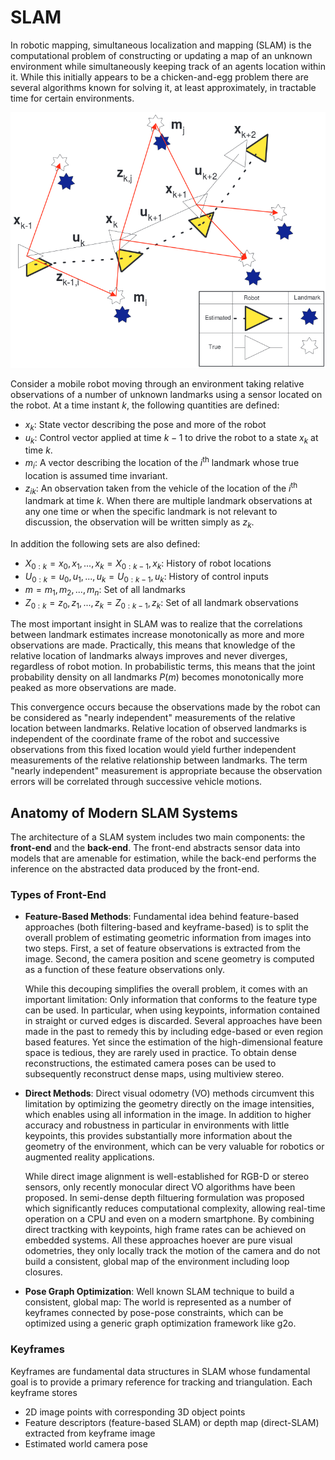# SLAM
In robotic mapping, simultaneous localization and mapping (SLAM) is the
computational problem of constructing or updating a map of an unknown
environment while simultaneously keeping track of an agents location within
it. While this initially appears to be a chicken-and-egg problem there are
several algorithms known for solving it, at least approximately, in tractable
time for certain environments.

![SLAM](imgs/slam.png)

Consider a mobile robot moving through an environment taking relative
observations of a number of unknown landmarks using a sensor located on the
robot. At a time instant $k$, the following quantities are defined:

- $x_{k}$: State vector describing the pose and more of the robot
- $u_{k}$: Control vector applied at time $k - 1$ to drive the robot to a state
  $x_k$ at time $k$.
- $m_{i}$: A vector describing the location of the $i^{\text{th}}$ landmark
  whose true location is assumed time invariant.
- $z_{ik}$: An observation taken from the vehicle of the location of the
  $i^{\text{th}}$ landmark at time $k$. When there are multiple landmark
  observations at any one time or when the specific landmark is not relevant to
  discussion, the observation will be written simply as $z_{k}$.

In addition the following sets are also defined:

- $X_{0:k} = {x_{0}, x_{1}, ..., x_{k}} = {X_{0:k - 1}, x_{k}}$: History of
  robot locations
- $U_{0:k} = {u_{0}, u_{1}, ..., u_{k}} = {U_{0:k - 1}, u_{k}}$: History of
  control inputs
- $m = {m_{1}, m_{2}, ..., m_{n}}$: Set of all landmarks
- $Z_{0:k} = {z_{0}, z_{1}, ..., z_{k}} = {Z_{0:k - 1}, z_{k}}$: Set of all
  landmark observations

The most important insight in SLAM was to realize that the correlations between
landmark estimates increase monotonically as more and more observations are
made. Practically, this means that knowledge of the relative location of
landmarks always improves and never diverges, regardless of robot motion. In
probabilistic terms, this means that the joint probability density on all
landmarks $P(m)$ becomes monotonically more peaked as more observations are
made.

This convergence occurs because the observations made by the robot can be
considered as "nearly independent" measurements of the relative location
between landmarks. Relative location of observed landmarks is independent of
the coordinate frame of the robot and successive observations from this fixed
location would yield further independent measurements of the relative
relationship between landmarks. The term "nearly independent" measurement is
appropriate because the observation errors will be correlated through
successive vehicle motions.



## Anatomy of Modern SLAM Systems
The architecture of a SLAM system includes two main components: the
**front-end** and the **back-end**. The front-end abstracts sensor data into
models that are amenable for estimation, while the back-end performs the
inference on the abstracted data produced by the front-end.


### Types of Front-End

- **Feature-Based Methods**: Fundamental idea behind feature-based approaches
  (both filtering-based and keyframe-based) is to split the overall problem of
  estimating geometric information from images into two steps. First, a set of
  feature observations is extracted from the image. Second, the camera position
  and scene geometry is computed as a function of these feature observations
  only.

  While this decouping simplifies the overall problem, it comes with an
  important limitation: Only information that conforms to the feature type can
  be used. In particular, when using keypoints, information contained in
  straight or curved edges is discarded. Several approaches have been made in
  the past to remedy this by including edge-based or even region based
  features. Yet since the estimation of the high-dimensional feature space is
  tedious, they are rarely used in practice. To obtain dense reconstructions,
  the estimated camera poses can be used to subsequently reconstruct dense
  maps, using multiview stereo.

- **Direct Methods**: Direct visual odometry (VO) methods circumvent this
  limitation by optimizing the geometry directly on the image intensities,
  which enables using all information in the image. In addition to higher
  accuracy and robustness in particular in environments with little keypoints,
  this provides substantially more information about the geometry of the
  environment, which can be very valuable for robotics or augmented reality
  applications.

  While direct image alignment is well-established for RGB-D or stereo sensors,
  only recently monocular direct VO algorithms have been proposed. In
  semi-dense depth filtuering formulation was proposed which significantly
  reduces computational complexity, allowing real-time operation on a CPU and
  even on a modern smartphone. By combining direct tractking with keypoints,
  high frame rates can be achieved on embedded systems. All these approaches
  hoever are pure visual odometries, they only locally track the motion of the
  camera and do not build a consistent, global map of the environment including
  loop closures.

- **Pose Graph Optimization**: Well known SLAM technique to build a consistent,
  global map: The world is represented as a number of keyframes connected by
  pose-pose constraints, which can be optimized using a generic graph
  optimization framework like g2o.


### Keyframes
Keyframes are fundamental data structures in SLAM whose fundamental goal is to
provide a primary reference for tracking and triangulation. Each keyframe stores

- 2D image points with corresponding 3D object points
- Feature descriptors (feature-based SLAM) or depth map (direct-SLAM) extracted
  from keyframe image
- Estimated world camera pose



